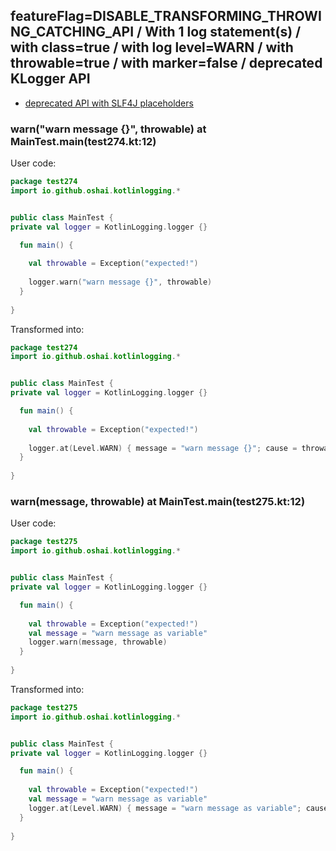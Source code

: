 ## featureFlag=DISABLE_TRANSFORMING_THROWING_CATCHING_API / With 1 log statement(s) / with class=true / with log level=WARN / with throwable=true / with marker=false / deprecated KLogger API

* [deprecated API with SLF4J placeholders](deprecated-slf4j-placeholders.md)

###  warn("warn message {}", throwable) at MainTest.main(test274.kt:12)

User code:
```kotlin
package test274
import io.github.oshai.kotlinlogging.*


public class MainTest {
private val logger = KotlinLogging.logger {}

  fun main() {
    
    val throwable = Exception("expected!")
    
    logger.warn("warn message {}", throwable)
  }
  
}


```
  
Transformed into:
```kotlin
package test274
import io.github.oshai.kotlinlogging.*


public class MainTest {
private val logger = KotlinLogging.logger {}

  fun main() {
    
    val throwable = Exception("expected!")
    
    logger.at(Level.WARN) { message = "warn message {}"; cause = throwable; internalCompilerData = KLoggingEventBuilder.InternalCompilerData(messageTemplate = "\"warn message {}\"", className = "test274.MainTest", methodName = "main", fileName = "test274.kt", lineNumber = 12)
  }
  
}


```

###  warn(message, throwable) at MainTest.main(test275.kt:12)

User code:
```kotlin
package test275
import io.github.oshai.kotlinlogging.*


public class MainTest {
private val logger = KotlinLogging.logger {}

  fun main() {
    
    val throwable = Exception("expected!")
    val message = "warn message as variable"
    logger.warn(message, throwable)
  }
  
}


```
  
Transformed into:
```kotlin
package test275
import io.github.oshai.kotlinlogging.*


public class MainTest {
private val logger = KotlinLogging.logger {}

  fun main() {
    
    val throwable = Exception("expected!")
    val message = "warn message as variable"
    logger.at(Level.WARN) { message = "warn message as variable"; cause = throwable; internalCompilerData = KLoggingEventBuilder.InternalCompilerData(messageTemplate = "message", className = "test275.MainTest", methodName = "main", fileName = "test275.kt", lineNumber = 12)
  }
  
}


```
